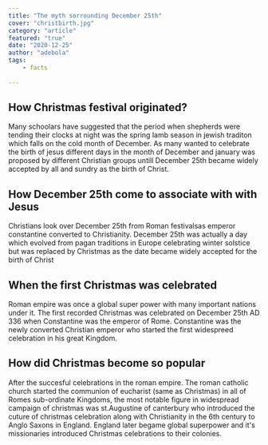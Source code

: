```yaml
---
title: "The myth sorrounding December 25th"
cover: "christbirth.jpg"
category: "article"
featured: "true"
date: "2020-12-25"
author: "adebola"
tags:
    - facts
    
---
```


## How Christmas festival originated?

Many schoolars have suggested that the period when shepherds were tending their clocks at night was the spring lamb season in jewish traditon which falls on the cold month of December. As many wanted to celebrate the birth of jesus different days in the month of December and january was proposed by different Christian groups untill December 25th became widely accepted by all and sundry as the birth of Christ.

## How December 25th come to associate with with Jesus

Christians look over December 25th from Roman festivalsas emperor constantine converted to Christianity. December 25th was actually a day which evolved from pagan traditions in Europe celebrating winter solstice but was replaced by Christmas as the date became widely accepted for the birth of Christ

## When the first Christmas was celebrated

Roman empire was once a global super power with many important nations under it. The first recorded Christmas was celebrated on December 25th AD 336 when Constantine was the emperor of Rome. Constantine was the newly converted Christian emperor who started the first widespreed celebration in his great Kingdom.

## How did Christmas become so popular 

After the succesful celebrations in the roman empire. The roman catholic church started the communion of eucharist (same as Christmas) in all of Romes sub-ordinate Kingdoms, the most notable figure in widespread campaign of christmas was st.Augustine of canterbury who introduced the cuture of christmas celebration along with Christianity in the 6th century to Anglo Saxons in England. England later begame global superpower and it's missionaries introduced Christmas celebrations to their colonies.